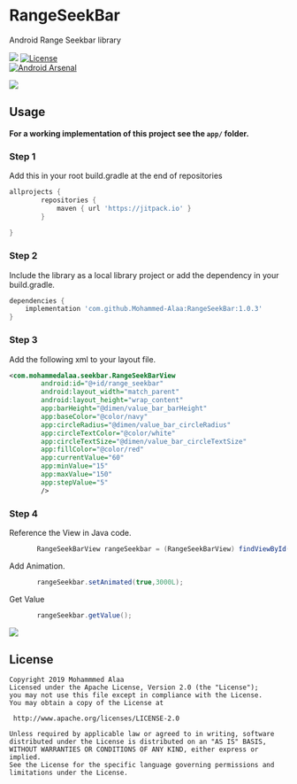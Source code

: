 # RangeSeekBar
Android Range Seekbar library 

[![](https://jitpack.io/v/Mohammed-Alaa/RangeSeekBar.svg)](https://jitpack.io/#Mohammed-Alaa/RangeSeekBar)
[![License](https://img.shields.io/badge/license-Apache%202-green.svg)](https://www.apache.org/licenses/LICENSE-2.0)  
[![Android Arsenal](https://img.shields.io/badge/Android%20Arsenal-RangeSeekBar-brightgreen.svg?style=flat)](https://android-arsenal.com/details/1/7527)

[![](https://jitpack.io/v/zeffa/RangeSeekBar.svg)](https://jitpack.io/#zeffa/RangeSeekBar)

## Usage

**For a working implementation of this project see the `app/` folder.**

### Step 1

Add this in your root build.gradle at the end of repositories
```groovy
allprojects {
		repositories {
			maven { url 'https://jitpack.io' }
		}
     
}
```

### Step 2

Include the library as a local library project or add the dependency in your build.gradle.

```groovy
dependencies {
    implementation 'com.github.Mohammed-Alaa:RangeSeekBar:1.0.3'
}
```	

### Step 3

Add the following xml to your layout file.

```xml
<com.mohammedalaa.seekbar.RangeSeekBarView
        android:id="@+id/range_seekbar"
        android:layout_width="match_parent"
        android:layout_height="wrap_content"     
        app:barHeight="@dimen/value_bar_barHeight"
        app:baseColor="@color/navy"
        app:circleRadius="@dimen/value_bar_circleRadius"
        app:circleTextColor="@color/white"
        app:circleTextSize="@dimen/value_bar_circleTextSize"
        app:fillColor="@color/red"
        app:currentValue="60"
        app:minValue="15"
        app:maxValue="150"
        app:stepValue="5"    
        />
```

### Step 4

Reference the View in Java code.

```java
       RangeSeekBarView rangeSeekbar = (RangeSeekBarView) findViewById(R.id.range_seekbar);
```
Add Animation.
```java
       rangeSeekbar.setAnimated(true,3000L);
```
Get Value
```java
       rangeSeekbar.getValue();
```
  ![](range_seekbar.gif)
  
  ## License

    Copyright 2019 Mohammmed Alaa
	Licensed under the Apache License, Version 2.0 (the "License");
	you may not use this file except in compliance with the License.
	You may obtain a copy of the License at

     http://www.apache.org/licenses/LICENSE-2.0

	Unless required by applicable law or agreed to in writing, software
	distributed under the License is distributed on an "AS IS" BASIS,
	WITHOUT WARRANTIES OR CONDITIONS OF ANY KIND, either express or implied.
	See the License for the specific language governing permissions and
	limitations under the License.
  
